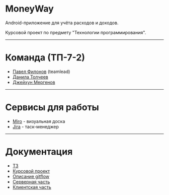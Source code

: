 # MoneyWay
Android-приложение для учёта расходов и доходов.

Курсовой проект по предмету "Технологии программирования".

<hr>

# Команда (ТП-7-2)
<ul>
  <li><a href="https://vk.com/p.filonov10" target="_blank">Павел Филонов</a> (teamlead)</li>
  <li><a href="https://vk.com/yakmush" target="_blank">Данила Толчеев</a></li>
  <li><a href="https://vk.com/mergenov98" target="_blank">Джейхун Мергенов</a></li>
</ul>

<hr>

# Сервисы для работы
<ul>
  <li><a href="https://miro.com/app/board/uXjVOI9Iq6A=/?invite_link_id=953018054133" target="_blank">Miro</a> - визуальная доска</li>
  <li><a href="https://money-way.atlassian.net/jira/software/projects/MW/boards/1" target="_blank">Jira</a> - таск-менеджер</li>
</ul>

<hr>

# Документация
<ul>
  <li><a href="https://github.com/PavelFilonov/moneyway/blob/main/docs/ТЗ.pdf" target="_blank">ТЗ</a></li>
  <li><a href="https://github.com/PavelFilonov/moneyway/blob/main/docs/Курсовой%20проект.pdf" target="_blank">Курсовой проект</a></li>
  <li><a href="https://github.com/PavelFilonov/moneyway/blob/main/docs/Gitflow.pdf" target="_blank">Описание gitflow</a></li>
  <li><a href="https://github.com/PavelFilonov/MoneyWayAPI" target="_blank">Серверная часть</a></li>
  <li><a href="https://github.com/PavelFilonov/MoneyWayApp" target="_blank">Клиентская часть</a></li>
</ul>
